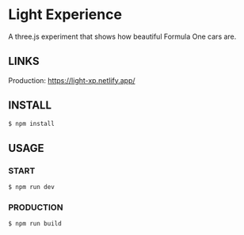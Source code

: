 # Light Experience

A three.js experiment that shows how beautiful Formula One cars are.

## LINKS
Production: https://light-xp.netlify.app/

## INSTALL
```bash
$ npm install
```

## USAGE

### START
```bash
$ npm run dev
```

### PRODUCTION
```bash
$ npm run build
```